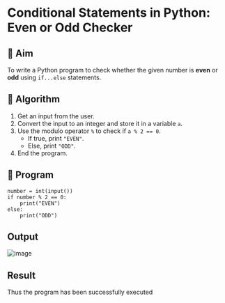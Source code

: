 # Conditional Statements in Python: Even or Odd Checker

## 🎯 Aim
To write a Python program to check whether the given number is **even** or **odd** using `if...else` statements.

## 🧠 Algorithm
1. Get an input from the user.
2. Convert the input to an integer and store it in a variable `a`.
3. Use the modulo operator `%` to check if `a % 2 == 0`.
   - If true, print `"EVEN"`.
   - Else, print `"ODD"`.
4. End the program.

## 🧾 Program

```
number = int(input())
if number % 2 == 0:
    print("EVEN")
else:
    print("ODD")

```
## Output

![image](https://github.com/user-attachments/assets/c928098d-2936-499a-a6ee-6ad7ab6dea50)

## Result

Thus the program has been successfully executed
